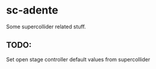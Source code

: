 # sc-adente
Some supercollider related stuff.

## TODO:
Set open stage controller default values from supercollider
